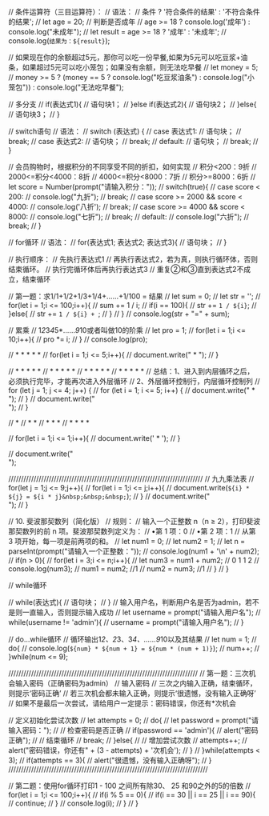 
// 条件运算符（三目运算符）：
// 语法：
// 条件 ? '符合条件的结果' : '不符合条件的结果';
// let age = 20;
// 判断是否成年
// age >= 18 ? console.log('成年') : console.log("未成年");
// let result = age >= 18 ? '成年' : '未成年';
// console.log(`结果为：${result}`);

// 如果现在你的余额超过5元，那你可以吃一份早餐,如果为5元可以吃豆浆+油条，如果超过5元可以吃小笼包；如果没有余额，则无法吃早餐
// let money = 5;
// money >= 5 ? (money == 5 ? console.log("吃豆浆油条") : console.log("小笼包")) : console.log("无法吃早餐");



// 多分支
// if(表达式1){
//      语句块1；
// }else if(表达式2){
//      语句块2；
// }else{
//      语句块3；
// }





// switch语句
// 语法：
// switch (表达式) {
//    case 表达式1:
//        语句块；
//        break;
//    case 表达式2:
//        语句块；
//        break;
//    default:
//        语句块；
//        break;
// }




// 会员购物时，根据积分的不同享受不同的折扣，如何实现
// 积分<200：9折
// 2000<=积分<4000：8折
// 4000<=积分<8000：7折
// 积分>=8000：6折
// let score = Number(prompt("请输入积分："));
// switch(true){
//     case score < 200:
//         console.log("九折");
//         break;
//     case score >= 2000 && score < 4000:
//         console.log('八折');
//         break;
//     case score >= 4000 && score < 8000:
//         console.log("七折");
//         break;
//     default:
//         console.log("六折");
//         break;
// }


// for循环
// 语法：
// for(表达式1; 表达式2; 表达式3){
//     语句块；
// }

// 执行顺序：
// 先执行表达式1
// 再执行表达式2，若为真，则执行循环体，否则结束循环。
// 执行完循环体后再执行表达式3
// 重复②和③直到表达式2不成立，结束循环


// 第一题：求1/1+1/2+1/3+1/4+……+1/100 = 结果
// let sum = 0;
// let str = '';
// for(let i = 1;i <= 100;i++){
//     sum += 1 / i;
//     if(i == 100){
//         str += `1 / ${i}`;
//     }else{
//         str += `1 / ${i} + `;
//     }
// }
// console.log(str + "=" + sum);


// 累乘
// 1*2*3*4*5*……*9*10或者叫做10的阶乘
// let pro = 1;
// for(let i = 1;i <= 10;i++){
//     pro *= i;
// }
// console.log(pro);



//  * * * * * 
// for(let i = 1;i <= 5;i++){
//     document.write(" * ");
// }


//  * * * * * 
//  * * * * * 
//  * * * * * 
//  * * * * * 
// 总结：1、进入到内层循环之后，必须执行完毕，才能再次进入外层循环
// 2、外层循环控制行，内层循环控制列
// for (let j = 1; j <= 4; j++) {
//     for (let i = 1; i <= 5; i++) {
//         document.write(" * ");
//     }
//     document.write("<br>");
// }


//  *
//  * * 
//  * * *
//  * * * * 

// for(let i = 1;i <= 1;i++){
//     document.write(' * ');
// }

// document.write("<br>");

/////////////////////////////////////////////////////////////////////////////
// 九九乘法表
// for(let j = 1;j <= 9;j++){
//     for(let i = 1;i <= j;i++){
//         document.write(`${i} * ${j} = ${i * j}&nbsp;&nbsp;&nbsp;`);
//     }
//     document.write("<br>");
// }



// 10. 斐波那契数列（简化版）
// 规则：
// 输入一个正整数 n（n ≥ 2），打印斐波那契数列的前 n 项。斐波那契数列定义为：
// •第 1 项：0
// •第 2 项：1
// 从第 3 项开始，每一项是前两项的和。
// let num1 = 0;
// let num2 = 1;
// let n = parseInt(prompt("请输入一个正整数："));
// console.log(num1 + '\n' + num2);
// if(n > 0){
//     for(let i = 3;i <= n;i++){
//         let num3 = num1 + num2;  // 0 1 1 2
//         console.log(num3);
//         num1 = num2;   //1
//         num2 = num3;   //1
//     }
// }



// while循环

// while(表达式){
//     语句块；
// }
// 输入用户名，判断用户名是否为admin，若不是则一直输入，否则提示输入成功
// let username = prompt("请输入用户名");
// while(username != 'admin'){
//     username = prompt("请输入用户名");
// }

// do...while循环
// 循环输出1*2、2*3、3*4、……9*10以及其结果
// let num = 1;
// do{
//     console.log(`${num} * ${num + 1} = ${num * (num + 1)}`);
//     num++;
// }while(num <= 9);

///////////////////////////////////////////////////////////////////////////
// 第一题：三次机会输入密码（正确密码为admin） 
// 输入密码
// 三次之内输入正确，结束循环，则提示‘密码正确’
// 若三次机会都未输入正确，则提示‘很遗憾，没有输入正确呀’  
// 如果不是最后一次尝试，请给用户一定提示：密码错误，你还有*次机会


// 定义初始化尝试次数
// let attempts = 0;
// do{
//     let password = prompt("请输入密码：");
//     // 检查密码是否正确
//     if(password == 'admin'){
//         alert("密码正确");
//         // 结束循环
//         break;
//     }else{
//         // 增加尝试次数
//         attempts++;
//         alert("密码错误，你还有" + (3 - attempts) + '次机会');
//     }
// }while(attempts < 3);
// if(attempts == 3){
//     alert("很遗憾，没有输入正确呀");
// }
///////////////////////////////////////////////////////////////////////////////


// 第二题：使用for循环打印1 - 100 之间所有除30、 25 和90之外的5的倍数
// for(let i = 1;i <= 100;i++){
//     if(i % 5 == 0){
//         if(i == 30 || i == 25 || i == 90){
//             continue;
//         }
//         console.log(i);
//     }
// }

